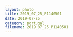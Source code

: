 ```yaml
---
layout: photo
title: 2019_07_25_P1140501
date: 2019-07-25
category: portugal
filename: 2019_07_25_P1140501
---
```

